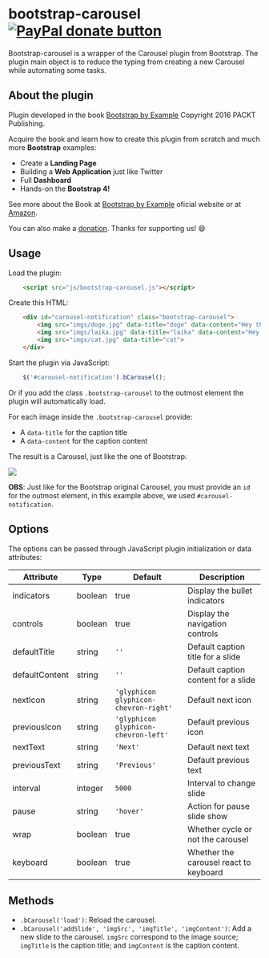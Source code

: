bootstrap-carousel <span class="badge-paypal"><a href="https://www.paypal.com/cgi-bin/webscr?cmd=_s-xclick&hosted_button_id=FSC9BZ4WTN57Y" title="Donate to this project using Paypal"><img src="https://img.shields.io/badge/paypal-donate-blue.svg" alt="PayPal donate button" /></a></span>
==================

Bootstrap-carousel is a wrapper of the Carousel plugin from Bootstrap. The plugin main object is to reduce the typing from creating a new Carousel while automating some tasks.

## About the plugin

Plugin developed in the book [Bootstrap by Example](https://www.packtpub.com/web-development/bootstrap-example)
Copyright 2016 PACKT Publishing.

Acquire the book and learn how to create this plugin from scratch and much more __Bootstrap__ examples:

 - Create a __Landing Page__
 - Building a __Web Application__ just like Twitter
 - Full __Dashboard__
 - Hands-on the __Bootstrap 4!__

See more about the Book at [Bootstrap by Example](https://www.packtpub.com/web-development/bootstrap-example) oficial website or at [Amazon](http://www.amazon.com/Bootstrap-Example-Silvio-Moreto-Pereira/dp/1785288873). 

You can also make a <a href="https://www.paypal.com/cgi-bin/webscr?cmd=_s-xclick&hosted_button_id=FSC9BZ4WTN57Y" title="Donate to this project using Paypal">donation</a>. Thanks for supporting us! :smile:

## Usage

Load the plugin:
```html
    <script src="js/bootstrap-carousel.js"></script>
```
Create this HTML:
```html
    <div id="carousel-notification" class="bootstrap-carousel">
        <img src="imgs/doge.jpg" data-title="doge" data-content="Hey there!">
        <img src="imgs/laika.jpg" data-title="laika" data-content="Hey ...!">
        <img src="imgs/cat.jpg" data-title="cat">
    </div>
```
Start the plugin via JavaScript:
```js
    $('#carousel-notification').bCarousel();
```
Or if you add the class `.bootstrap-carousel` to the outmost element the plugin will automatically load.

For each image inside the `.bootstrap-carousel` provide:

 - A `data-title` for the caption title
 - A `data-content` for the caption content

The result is a Carousel, just like the one of Bootstrap:

![](https://raw.githubusercontent.com/silviomoreto/bootstrap-carousel/master/example_screenshot.png?token=ACQPDwUGFutLR2lkK8IMJy-fvBAxSQiQks5WuW9UwA%3D%3D)

__OBS__: Just like for the Bootstrap original Carousel, you must provide an `id` for the outmost element, in this example above, we used `#carousel-notification`.

## Options

The options can be passed through JavaScript plugin initialization or data attributes:

| Attribute | Type | Default | Description |
| --- | --- | --- | --- |
| indicators | boolean | true | Display the bullet indicators |
| controls | boolean | true | Display the navigation controls |
| defaultTitle | string | `''` | Default caption title for a slide |
| defaultContent | string | `''` | Default caption content for a slide |
| nextIcon | string | `'glyphicon glyphicon-chevron-right'` | Default next icon |
| previousIcon | string | `'glyphicon glyphicon-chevron-left'` | Default previous icon |
| nextText | string | `'Next'` | Default next text |
| previousText | string | `'Previous'` | Default previous text |
| interval | integer | `5000` | Interval to change slide |
| pause | string | `'hover'` | Action for pause slide show |
| wrap | boolean | true | Whether cycle or not the carousel |
| keyboard | boolean | true | Whether the carousel react to keyboard |

## Methods

- `.bCarousel('load')`: Reload the carousel.
- `.bCarousel('addSlide', 'imgSrc', 'imgTitle', 'imgContent')`: Add a new slide to the carousel. `imgSrc` correspond to the image source; `imgTitle` is the caption title; and `imgContent` is the caption content.
